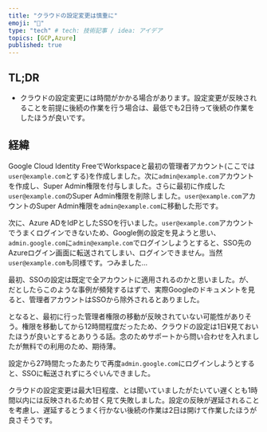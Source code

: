 ```yaml
---
title: "クラウドの設定変更は慎重に"
emoji: "💭"
type: "tech" # tech: 技術記事 / idea: アイデア
topics: [GCP,Azure]
published: true
---
```


## TL;DR

* クラウドの設定変更には時間がかかる場合があります。設定変更が反映されることを前提に後続の作業を行う場合は、最低でも2日待って後続の作業をしたほうが良いです。

## 経緯

Google Cloud Identity FreeでWorkspaceと最初の管理者アカウント(ここでは`user@example.com`とする)を作成しました。次に`admin@example.com`アカウントを作成し、Super Admin権限を付与しました。さらに最初に作成した`user@example.com`のSuper Admin権限を削除しました。`user@example.com`アカウントのSuper Admin権限を`admin@example.com`に移動した形です。

次に、Azure ADをIdPとしたSSOを行いました。`user@example.com`アカウントでうまくログインできないため、Google側の設定を見ようと思い、`admin.google.com`に`admin@example.com`でログインしようとすると、SSO先のAzureログイン画面に転送されてしまい、ログインできません。当然`user@example.com`も同様です。つみました...

最初、SSOの設定は既定で全アカウントに適用されるのかと思いました。が、だとしたらこのような事例が頻発するはずで、実際Googleのドキュメントを見ると、管理者アカウントはSSOから除外されるとありました。

となると、最初に行った管理者権限の移動が反映されていない可能性がありそう。権限を移動してから12時間程度だったため、クラウドの設定は1日¥見ておいたほうが良いとするとありうる話。念のためサポートから問い合わせを入れましたが無料での利用のため、期待薄。

設定から27時間たったあたりで再度`admin.google.com`にログインしようとすると、SSOに転送されずにろぐいんできました。

クラウドの設定変更は最大1日程度、とは聞いていましたがたいてい遅くとも1時間以内には反映されるため甘く見て失敗しました。設定の反映が遅延されることを考慮し、遅延するとうまく行かない後続の作業は2日は開けて作業したほうが良さそうです。